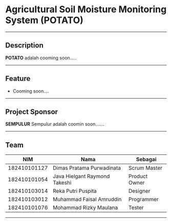 # Agricultural Soil Moisture Monitoring System (POTATO)

---

## Description
**POTATO** adalah cooming soon.....

---

## Feature
* Cooming soon....

---

## Project Sponsor
**SEMPULUR**
Sempulur adalah coomin soon.......

---

## Team

| NIM          | Nama                           | Sebagai         |
| ------------ | ------------------------------ | --------------- |
| 182410101127 | Dimas Pratama Purwadinata      | Scrum Master    |
| 182410101054 | Java Hielgant Raymond Takeshi  | Product Owner   |
| 182410103014 | Reka Putri Puspita             | Designer        |
| 182410103012 | Muhammad Faisal Amruddin       | Programmer      |
| 182410101076 | Mohammad Rizky Maulana         | Tester          |

---